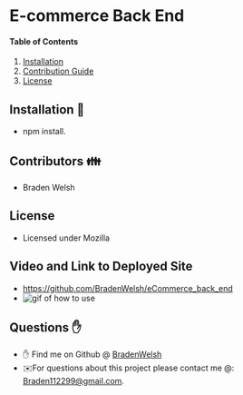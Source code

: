 # E-commerce Back End

#### Table of Contents
1. [Installation](#install)
2. [Contribution Guide](#contributions)
3. [License](#license)

## Installation 💾
* npm install.

## Contributors 👪
* Braden Welsh

## License
* Licensed under Mozilla

## Video and Link to Deployed Site
* <a href="https://github.com/BradenWelsh/eCommerce_back_end" rel="nofollow">https://github.com/BradenWelsh/eCommerce_back_end</a>
* <img src="./img/gif.gif" alt="gif of how to use">

## Questions ✋
* ✋ Find me on Github @ [BradenWelsh](http://github.com/BradenWelsh)
* ✉️For questions about this project please contact me @: Braden112299@gmail.com.
